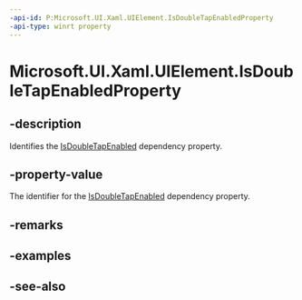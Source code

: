 ```yaml
---
-api-id: P:Microsoft.UI.Xaml.UIElement.IsDoubleTapEnabledProperty
-api-type: winrt property
---
```


<!-- Property syntax
public Windows.UI.Xaml.DependencyProperty IsDoubleTapEnabledProperty { get; }
-->

# Microsoft.UI.Xaml.UIElement.IsDoubleTapEnabledProperty

## -description
Identifies the [IsDoubleTapEnabled](uielement_isdoubletapenabled.md) dependency property.

## -property-value
The identifier for the [IsDoubleTapEnabled](uielement_isdoubletapenabled.md) dependency property.

## -remarks

## -examples

## -see-also
